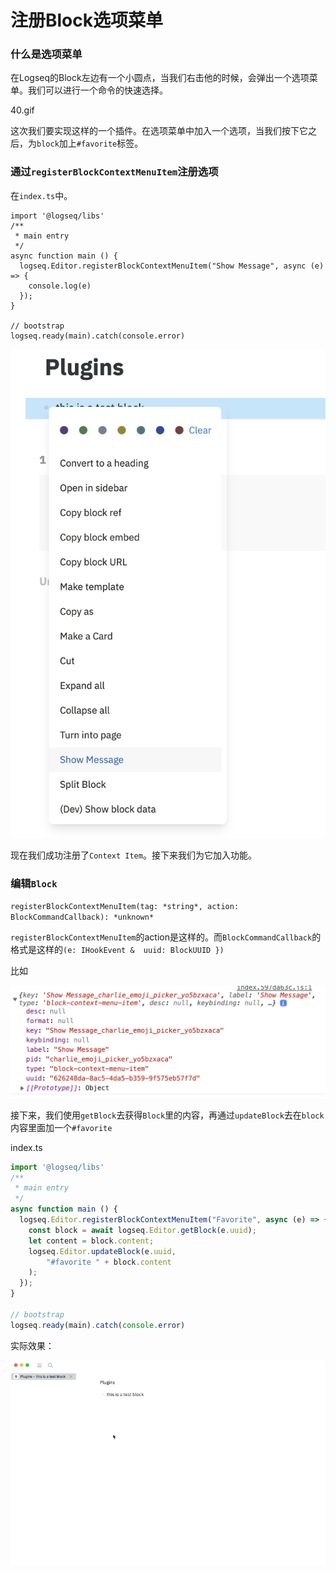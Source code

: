 # 注册Block选项菜单

### 什么是选项菜单

在Logseq的Block左边有一个小圆点，当我们右击他的时候，会弹出一个选项菜单。我们可以进行一个命令的快速选择。

40.gif

这次我们要实现这样的一个插件。在选项菜单中加入一个选项，当我们按下它之后，为`block`加上`#favorite`标签。

### 通过`registerBlockContextMenuItem`注册选项

在`index.ts`中。

```
import '@logseq/libs'
/**
 * main entry
 */
async function main () {
  logseq.Editor.registerBlockContextMenuItem("Show Message", async (e) => {
    console.log(e)
  });
}

// bootstrap
logseq.ready(main).catch(console.error)
```

![](../.gitbook/assets/40.png)

现在我们成功注册了`Context Item`。接下来我们为它加入功能。

### 编辑`Block`

`registerBlockContextMenuItem(tag: *string*, action: BlockCommandCallback): *unknown*`

`registerBlockContextMenuItem`的action是这样的。而`BlockCommandCallback`的格式是这样的`(e: IHookEvent &  uuid: BlockUUID })`

比如

![](../.gitbook/assets/41.png)

接下来，我们使用`getBlock`去获得`Block`里的内容，再通过`updateBlock`去在`block`内容里面加一个`#favorite`

index.ts

```javascript
import '@logseq/libs'
/**
 * main entry
 */
async function main () {
  logseq.Editor.registerBlockContextMenuItem("Favorite", async (e) => {
    const block = await logseq.Editor.getBlock(e.uuid);
    let content = block.content;
    logseq.Editor.updateBlock(e.uuid, 
        "#favorite " + block.content
    );
  });
}

// bootstrap
logseq.ready(main).catch(console.error)
```

实际效果：

![](../.gitbook/assets/42.gif)


